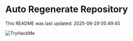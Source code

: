 # Auto Regenerate Repository

This README was last updated: 2025-06-29 05:49:45

 ![TryHackMe](https://tryhackme.com/badge/533634)